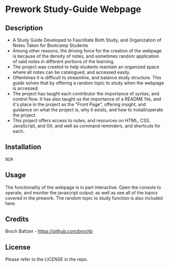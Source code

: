 # Prework Study-Guide Webpage

## Description

- A Study Guide Developed to Fascilitate Both Study, and Organization of Notes Taken for Bootcamp Students
- Among other reasons, the driving force for the creation of the webpage is because of the density of notes, and sometimes random application of said notes in different portions of the learning.
- The project was created to help students maintain an organized space where all notes can be catalogued, and accessed easily.
- Oftentimes it is difficult to streamline, and balance study structure. This guide solves that by offering a random topic to study when the webpage is accessed.
- The project has taught each contributor the importance of syntax, and control flow. It has also taught us the importance of a README file, and it's place in the project as the "Front Page", offering insight, and guidance on what the project is, why it exists, and how to install/operate the project.
- This project offers access to notes, and resources on HTML, CSS, JavaScript, and Git, and well as command reminders, and shortcuts for each.

## Installation

N/A

## Usage

The functionality of the webpage is in part interactive. Open the console to operate, and moniter the javascript output; as well as see all of the topics covered in the prework. The random topic to study function is also included here.

## Credits

Broch Baltzer - https://github.com/brochb

## License

Please refer to the LICENSE in the repo.


